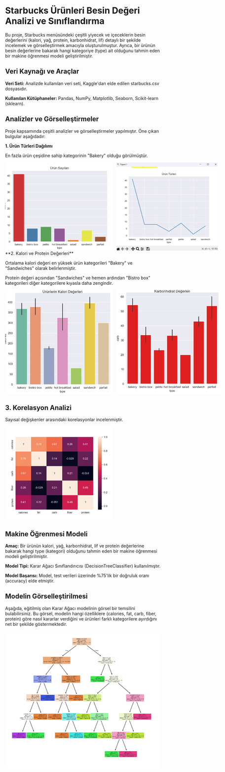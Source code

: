 # Starbucks Ürünleri Besin Değeri Analizi ve Sınıflandırma 
Bu proje, Starbucks menüsündeki çeşitli yiyecek ve içeceklerin besin değerlerini (kalori, yağ, protein, karbonhidrat, lif) detaylı bir şekilde incelemek ve görselleştirmek amacıyla oluşturulmuştur. Ayrıca, bir ürünün besin değerlerine bakarak hangi kategoriye (type) ait olduğunu tahmin eden bir makine öğrenmesi modeli geliştirilmiştir.

## Veri Kaynağı ve Araçlar
**Veri Seti:** Analizde kullanılan veri seti, Kaggle'dan elde edilen starbucks.csv dosyasıdır.

**Kullanılan Kütüphaneler:** Pandas, NumPy, Matplotlib, Seaborn, Scikit-learn (sklearn).

## Analizler ve Görselleştirmeler
Proje kapsamında çeşitli analizler ve görselleştirmeler yapılmıştır. Öne çıkan bulgular aşağıdadır:

**1. Ürün Türleri Dağılımı**
<p>En fazla ürün çeşidine sahip kategorinin "Bakery" olduğu görülmüştür.
<div style="display: flex; gap: 10px;">
  <img src="assets/urun_sayilari.png" alt="Ürün Sayıları" width="350"/>
  <img src="assets/urun_turleri.png" alt="Ürün Türleri" width="330"/>
</div>
**2. Kalori ve Protein Değerleri**
<p>Ortalama kalori değeri en yüksek ürün kategorileri "Bakery" ve "Sandwiches" olarak belirlenmiştir.

<p>Protein değeri açısından "Sandwiches" ve hemen ardından "Bistro box" kategorileri diğer kategorilere kıyasla daha zengindir.

<div style="display: flex; gap: 10px;">
  <img src="assets/kalori_dagilimi.png" alt=Kalori Dağılımları" width="350"/>
  <img src="assets/karbonkidrat.png" alt="Karbonhidrat Dağılımı" width="340"/>
</div>

## 3. Korelasyon Analizi
<p>Sayısal değişkenler arasındaki korelasyonlar incelenmiştir. 
<div>
  <img src="assets/korelasyon.png" alt=Isı Haritası" width="350"/>
</div>

## Makine Öğrenmesi Modeli
**Amaç:** 
Bir ürünün kalori, yağ, karbonhidrat, lif ve protein değerlerine bakarak hangi type (kategori) olduğunu tahmin eden bir makine öğrenmesi modeli geliştirilmiştir.

**Model Tipi:** 
Karar Ağacı Sınıflandırıcısı (DecisionTreeClassifier) kullanılmıştır.

**Model Başarısı:** 
Model, test verileri üzerinde %75'lik bir doğruluk oranı (accuracy) elde etmiştir.

## Modelin Görselleştirilmesi

Aşağıda, eğitilmiş olan Karar Ağacı modelinin görsel bir temsilini bulabilirsiniz. Bu görsel, modelin hangi özelliklere (calories, fat, carb, fiber, protein) göre nasıl kararlar verdiğini ve ürünleri farklı kategorilere ayırdığını net bir şekilde göstermektedir.
<div> 
  <img src="assets/karar_agaci.png" alt="Karar Ağacı" width="500"/>
</div>



